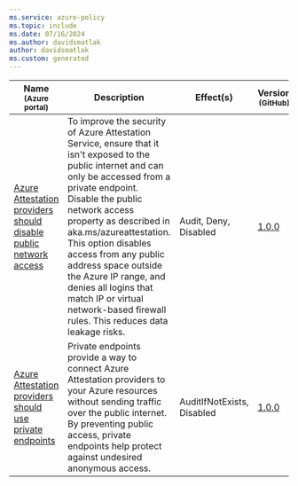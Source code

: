 ```yaml
---
ms.service: azure-policy
ms.topic: include
ms.date: 07/16/2024
ms.author: davidsmatlak
author: davidsmatlak
ms.custom: generated
---
```


|Name<br /><sub>(Azure portal)</sub> |Description |Effect(s) |Version<br /><sub>(GitHub)</sub> |
|---|---|---|---|
|[Azure Attestation providers should disable public network access](https://portal.azure.com/#blade/Microsoft_Azure_Policy/PolicyDetailBlade/definitionId/%2Fproviders%2FMicrosoft.Authorization%2FpolicyDefinitions%2F5e7e928c-8693-4a23-9bf3-1c77b9a8fe97) |To improve the security of Azure Attestation Service, ensure that it isn't exposed to the public internet and can only be accessed from a private endpoint. Disable the public network access property as described in aka.ms/azureattestation. This option disables access from any public address space outside the Azure IP range, and denies all logins that match IP or virtual network-based firewall rules. This reduces data leakage risks. |Audit, Deny, Disabled |[1.0.0](https://github.com/Azure/azure-policy/blob/master/built-in-policies/policyDefinitions/Attestation/PublicNetworkAccess_Audit.json) |
|[Azure Attestation providers should use private endpoints](https://portal.azure.com/#blade/Microsoft_Azure_Policy/PolicyDetailBlade/definitionId/%2Fproviders%2FMicrosoft.Authorization%2FpolicyDefinitions%2F7b256a2d-058b-41f8-bed9-3f870541c40a) |Private endpoints provide a way to connect Azure Attestation providers to your Azure resources without sending traffic over the public internet. By preventing public access, private endpoints help protect against undesired anonymous access. |AuditIfNotExists, Disabled |[1.0.0](https://github.com/Azure/azure-policy/blob/master/built-in-policies/policyDefinitions/Attestation/PrivateLink_AINE.json) |
